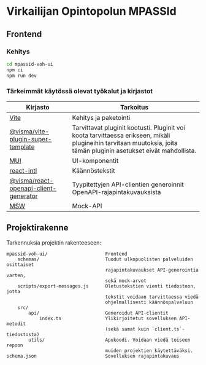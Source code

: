 # Virkailijan Opintopolun MPASSId

## Frontend

### Kehitys

```sh
cd mpassid-voh-ui
npm ci
npm run dev
```

### Tärkeimmät käytössä olevat työkalut ja kirjastot

| Kirjasto                                                                                                     | Tarkoitus                                                                                                                                                          |
| ------------------------------------------------------------------------------------------------------------ | ------------------------------------------------------------------------------------------------------------------------------------------------------------------ |
| [Vite](https://vitejs.dev/)                                                                                  | Kehitys ja paketointi                                                                                                                                              |
| [@visma/vite-plugin-super-template](https://www.npmjs.com/package/@visma/vite-plugin-super-template)         | Tarvittavat pluginit kootusti. Pluginit voi koota tarvittaessa erikseen, mikäli plugineihin tarvitaan muutoksia, joita tämän pluginin asetukset eivät mahdollista. |
| [MUI](https://mui.com/)                                                                                      | UI-komponentit                                                                                                                                                     |
| [react-intl](https://formatjs.io/docs/react-intl/)                                                           | Käännöstekstit                                                                                                                                                     |
| [@visma/react-openapi-client-generator](https://www.npmjs.com/package/@visma/react-openapi-client-generator) | Tyypitettyjen API-clientien generoinnit OpenAPI-rajapintakuvauksista                                                                                               |
| [MSW](https://mswjs.io/)                                                                                     | Mock-API                                                                                                                                                           |

## Projektirakenne

Tarkennuksia projektin rakenteeseen:

```
mpassid-voh-ui/                     Frontend
    schemas/                        Tuodut ulkopuolisten palveluiden osittaiset
                                    rajapintakuvaukset API-generointia varten,
                                    sekä mock-arvot
    scripts/export-messages.js      Oletustekstien vienti tiedostoon, jotta
                                    tekstit voidaan tarvittaessa viedä
                                    ohjelmallisesti käännöspalveluun
    src/
        api/                        Generoidut API-clientit
            index.ts                Ylikirjoitetut sovelluksen API-metodit
                                    (sekä samat kuin `client.ts`-tiedostosta)
        utils/                      Apukoodi. Voidaan viedä toiseen repoon
                                    muiden projektien käytettäväksi.
schema.json                         Sovelluksen rajapintakuvaus
```
